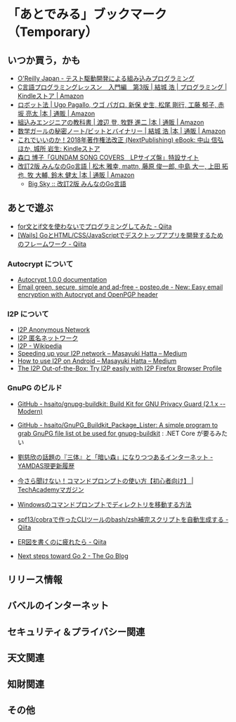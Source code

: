 # 「あとでみる」ブックマーク（Temporary）

## いつか買う，かも

- [O'Reilly Japan - テスト駆動開発による組み込みプログラミング](https://www.oreilly.co.jp/books/9784873116143/)
- [C言語プログラミングレッスン　入門編　第3版 | 結城 浩 | プログラミング | Kindleストア | Amazon](https://www.amazon.co.jp/dp/B07MX3K72G/)
- [ロボット法 | Ugo Pagallo, ウゴ パガロ, 新保 史生, 松尾 剛行, 工藤 郁子, 赤坂 亮太 |本 | 通販 | Amazon](https://www.amazon.co.jp/exec/obidos/ASIN/4326403454/baldandersinf-22/)
- [組込みエンジニアの教科書 | 渡辺 登, 牧野 進二 |本 | 通販 | Amazon](https://www.amazon.co.jp/exec/obidos/ASIN/4863542755/baldandersinf-22/)
- [数学ガールの秘密ノート/ビットとバイナリー | 結城 浩 |本 | 通販 | Amazon](https://www.amazon.co.jp/exec/obidos/ASIN/4797391391/baldandersinf-22/)
- [これでいいのか！2018年著作権法改正 (NextPublishing) eBook: 中山 信弘ほか, 城所 岩生: Kindleストア](https://www.amazon.co.jp/exec/obidos/ASIN/B07NQ75YQC/baldandersinf-22/)
- [森口 博子「GUNDAM SONG COVERS　LPサイズ盤」特設サイト](http://kingeshop.jp/shop/pages/hiroko_moriguchi_gundam40th.aspx)
- [改訂2版 みんなのGo言語 | 松木 雅幸, mattn, 藤原 俊一郎, 中島 大一, 上田 拓也, 牧 大輔, 鈴木 健太 |本 | 通販 | Amazon](https://www.amazon.co.jp/exec/obidos/ASIN/4297107279/)
    - [Big Sky :: 改訂2版 みんなのGo言語](https://mattn.kaoriya.net/software/lang/go/20190618181623.htm)

## あとで遊ぶ

- [for文とif文を使わないでプログラミングしてみた - Qiita](https://qiita.com/SAKIchan/items/1ba150fbdf4e64ade548)
- [[Wails] GoとHTML/CSS/JavaScriptでデスクトップアプリを開発するためのフレームワーク - Qiita](https://qiita.com/ishihamat/items/e3e02224351824a62f5f)

### Autocrypt について

- [Autocrypt 1.0.0 documentation](https://autocrypt.org/)
- [Email green, secure, simple and ad-free - posteo.de - New: Easy email encryption with Autocrypt and OpenPGP header](https://posteo.de/en/blog/new-easy-email-encryption-with-autocrypt-and-openpgp-header)

### I2P について

- [I2P Anonymous Network](https://geti2p.net/)
- [I2P 匿名ネットワーク](https://geti2p.net/ja/)
- [I2P - Wikipedia](https://ja.wikipedia.org/wiki/I2P)
- [Speeding up your I2P network – Masayuki Hatta – Medium](https://medium.com/@mhatta/speeding-up-your-i2p-network-c08ec9de225d)
- [How to use I2P on Android – Masayuki Hatta – Medium](https://medium.com/@mhatta/how-to-use-i2p-on-android-91dd379fdb65?fbclid=IwAR1kckWLLLJv1U_8-FIreYOm0rWJcckV_p_OUpolUFe_BH2G-4voDfDyyxk)
- [The I2P Out-of-the-Box: Try I2P easily with I2P Firefox Browser Profile](https://medium.com/@mhatta/the-i2p-out-of-the-box-try-i2p-easily-with-i2p-firefox-browser-profile-3649ab8e8ff2)

### GnuPG のビルド

- [GitHub - hsaito/gnupg-buildkit: Build Kit for GNU Privacy Guard (2.1.x -- Modern)](https://github.com/hsaito/gnupg-buildkit)
- [GitHub - hsaito/GnuPG_Buildkit_Package_Lister: A simple program to grab GnuPG file list ot be used for gnupg-buildkit](https://github.com/hsaito/GnuPG_Buildkit_Package_Lister) : .NET Core が要るみたい

- [劉慈欣の話題の『三体』と「暗い森」になりつつあるインターネット - YAMDAS現更新履歴](https://yamdas.hatenablog.com/entry/20190603/darkforresttheory)

- [今さら聞けない！コマンドプロンプトの使い方【初心者向け】 | TechAcademyマガジン](https://techacademy.jp/magazine/5318)
- [Windowsのコマンドプロンプトでディレクトリを移動する方法](https://tonari-it.com/windows-cmd-cd/)

- [spf13/cobraで作ったCLIツールのbash/zsh補完スクリプトを自動生成する - Qiita](https://qiita.com/minamijoyo/items/9dceb1d8a66e48ab45cd)
- [ER図を書くのに疲れたら - Qiita](https://qiita.com/genzouw/items/23cd0119715403e6e110)

- [Next steps toward Go 2 - The Go Blog](https://blog.golang.org/go2-next-steps)


## リリース情報


## バベルのインターネット


## セキュリティ＆プライバシー関連


## 天文関連


## 知財関連


## その他


<!-- eof -->
